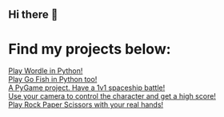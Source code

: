 ## Hi there 👋

<!--
**AntoanNikolov/AntoanNikolov** is a ✨ _special_ ✨ repository because its `README.md` (this file) appears on your GitHub profile.

Here are some ideas to get you started:

- 🔭 I’m currently working on ...
- 🌱 I’m currently learning ...
- 👯 I’m looking to collaborate on ...
- 🤔 I’m looking for help with ...
- 💬 Ask me about ...
- 📫 How to reach me: ...
- 😄 Pronouns: ...
- ⚡ Fun fact: ...
-->
# Find my projects below:  
[Play Wordle in Python!](https://github.com/AntoanNikolov/WordleInCurses)  
[Play Go Fish in Python too!](https://github.com/AntoanNikolov/Curses_Card_Game)  
[A PyGame project. Have a 1v1 spaceship battle!](http://github.com/AntoanNikolov/Asteroid_Havoc)  
[Use your camera to control the character and get a high score!](https://github.com/AntoanNikolov/RedbullGivesYouWings)  
[Play Rock Paper Scissors with your real hands!](https://github.com/AntoanNikolov/RPS_Python)  
